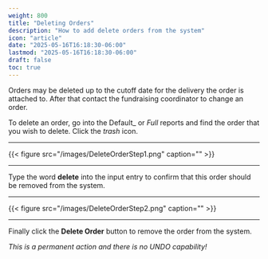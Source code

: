 ```yaml
---
weight: 800
title: "Deleting Orders"
description: "How to add delete orders from the system"
icon: "article"
date: "2025-05-16T16:18:30-06:00"
lastmod: "2025-05-16T16:18:30-06:00"
draft: false
toc: true
---
```


Orders may be deleted up to the cutoff date for the delivery the order is
attached to.  After that contact the fundraising coordinator to change an order.

To delete an order, go into the Default_ or _Full_ reports and find the order that
you wish to delete.  Click the _trash_ icon.

------------

{{< figure src="/images/DeleteOrderStep1.png" caption="" >}}

------------

Type the word __delete__ into the input entry to confirm that this order should
be removed from the system.

------------

{{< figure src="/images/DeleteOrderStep2.png" caption="" >}}

------------

Finally click the __Delete Order__ button to remove the order from the system.

_This is a permanent action and there is no UNDO capability!_

